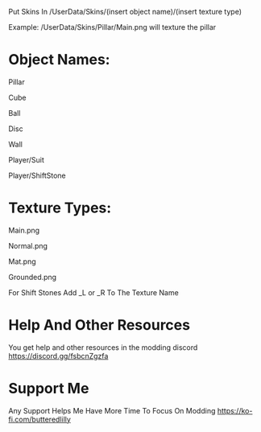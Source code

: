 Put Skins In /UserData/Skins/(insert object name)/(insert texture type)

Example: /UserData/Skins/Pillar/Main.png will texture the pillar

# Object Names:
Pillar

Cube

Ball

Disc

Wall

Player/Suit

Player/ShiftStone


# Texture Types:
Main.png

Normal.png

Mat.png

Grounded.png

For Shift Stones Add _L or _R To The Texture Name

# Help And Other Resources
You get help and other resources in the modding discord 
https://discord.gg/fsbcnZgzfa

# Support Me
Any Support Helps Me Have More Time To Focus On Modding
https://ko-fi.com/butteredlilly
